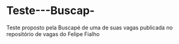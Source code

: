 # Teste---Buscap-
Teste proposto pela Buscapé de uma de suas vagas publicada no repositório de vagas do Felipe Fialho
